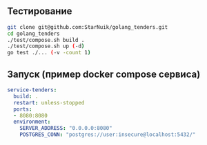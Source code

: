 ## Тестирование
```bash
git clone git@github.com:StarNuik/golang_tenders.git
cd golang_tenders
./test/compose.sh build .
./test/compose.sh up (-d)
go test ./... (-v -count 1)
```

## Запуск (пример docker compose сервиса)
```yaml
service-tenders:
  build: .
  restart: unless-stopped
  ports:
  - 8080:8080
  environment:
    SERVER_ADDRESS: "0.0.0.0:8080"
    POSTGRES_CONN: "postgres://user:insecure@localhost:5432/"
```
